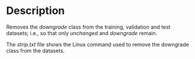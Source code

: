 # Description
Removes the _downgrade_ class from the training, validation and test datasets;
i.e., so that only _unchanged_ and _downgrade_ remain.

The _strip.txt_ file shows the Linux command used to remove the downgrade class from the datasets.

